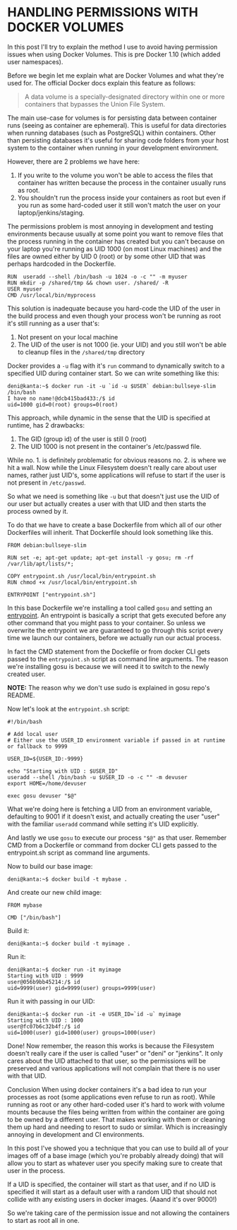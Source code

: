 # HANDLING PERMISSIONS WITH DOCKER VOLUMES
In this post I'll try to explain the method I use to avoid having permission issues when using Docker Volumes. This is pre Docker 1.10 (which added user namespaces).

Before we begin let me explain what are Docker Volumes and what they're used for. The official Docker docs explain this feature as follows:

> A data volume is a specially-designated directory within one or more containers
that bypasses the Union File System.

The main use-case for volumes is for persisting data between container runs (seeing as container are ephemeral). This is useful for data directories when running databases (such as PostgreSQL) within containers. Other than persisting databases it's useful for sharing code folders from your host system to the container when running in your development environment.

However, there are 2 problems we have here:

1. If you write to the volume you won't be able to access the files that container has written because the process in the container usually runs as root.
2. You shouldn't run the process inside your containers as root but even if you run as some hard-coded user it still won't match the user on your laptop/jenkins/staging.

The permissions problem is most annoying in development and testing environments because usually at some point you want to remove files that the process running in the container has created but you can't because on your laptop you're running as UID 1000 (on most Linux machines) and the files are owned either by UID 0 (root) or by some other UID that was perhaps hardcoded in the Dockerfile.

```
RUN  useradd --shell /bin/bash -u 1024 -o -c "" -m myuser
RUN mkdir -p /shared/tmp && chown user. /shared/ -R
USER myuser
CMD /usr/local/bin/myprocess
```
This solution is inadequate because you hard-code the UID of the user in the build process and even though your process won't be running as root it's still running as a user that's:

1. Not present on your local machine
2. The UID of the user is not 1000 (ie. your UID) and you still won't be able to cleanup files in the `/shared/tmp` directory

Docker provides a `-u` flag with it's `run` command to dynamically switch to a specified UID during container start. So we can write something like this:

```
deni@kanta:~$ docker run -it -u `id -u $USER` debian:bullseye-slim /bin/bash
I have no name!@dcb415bad433:/$ id
uid=1000 gid=0(root) groups=0(root)
```
This approach, while dynamic in the sense that the UID is specified at runtime, has 2 drawbacks:

1. The GID (group id) of the user is still 0 (root)
2. The UID 1000 is not present in the container's /etc/passwd file.

While no. 1. is definitely problematic for obvious reasons no. 2. is where we hit a wall. Now while the Linux Filesystem doesn't really care about user names, rather just UID's, some applications will refuse to start if the user is not present in `/etc/passwd`.

So what we need is something like `-u` but that doesn't just use the UID of our user but actually creates a user with that UID and then starts the process owned by it.

To do that we have to create a base Dockerfile from which all of our other Dockerfiles will inherit. That Dockerfile should look something like this.

```
FROM debian:bullseye-slim

RUN set -e; apt-get update; apt-get install -y gosu; rm -rf /var/lib/apt/lists/*;

COPY entrypoint.sh /usr/local/bin/entrypoint.sh
RUN chmod +x /usr/local/bin/entrypoint.sh

ENTRYPOINT ["entrypoint.sh"]
```

In this base Dockerfile we're installing a tool called `gosu` and setting an [entrypoint](https://docs.docker.com/engine/reference/builder/#entrypoint). An entrypoint is basically a script that gets executed before any other command that you might pass to your container. So unless we overwrite the entrypoint we are guaranteed to go through this script every time we launch our containers, before we actually run our actual process.

In fact the CMD statement from the Dockefile or from docker CLI gets passed to the `entrypoint.sh` script as command line arguments. The reason we're installing gosu is because we will need it to switch to the newly created user.

**NOTE:** The reason why we don't use sudo is explained in gosu repo's README.

Now let's look at the `entrypoint.sh` script:

```
#!/bin/bash

# Add local user
# Either use the USER_ID environment variable if passed in at runtime or fallback to 9999

USER_ID=${USER_ID:-9999}

echo "Starting with UID : $USER_ID"
useradd --shell /bin/bash -u $USER_ID -o -c "" -m devuser
export HOME=/home/devuser

exec gosu devuser "$@"
```

What we're doing here is fetching a UID from an environment variable, defaulting to 9001 if it doesn't exist, and actually creating the user "user" with the familiar `useradd` command while setting it's UID explicitly.

And lastly we use `gosu` to execute our process `"$@"` as that user. Remember CMD from a Dockerfile or command from docker CLI gets passed to the entrypoint.sh script as command line arguments.

Now to build our base image:

```
deni@kanta:~$ docker build -t mybase .
```

And create our new child image:

```
FROM mybase

CMD ["/bin/bash"]
```

Build it:

```
deni@kanta:~$ docker build -t myimage .
```
Run it:

```
deni@kanta:~$ docker run -it myimage
Starting with UID : 9999
user@056b9bb45214:/$ id
uid=9999(user) gid=9999(user) groups=9999(user)
```

Run it with passing in our UID:

```
deni@kanta:~$ docker run -it -e USER_ID=`id -u` myimage
Starting with UID : 1000
user@fc07b6c32b4f:/$ id
uid=1000(user) gid=1000(user) groups=1000(user)
```

Done! Now remember, the reason this works is because the Filesystem doesn't really care if the user is called "user" or "deni" or "jenkins". It only cares about the UID attached to that user, so the permissions will be preserved and various applications will not complain that there is no user with that UID.

Conclusion
When using docker containers it's a bad idea to run your processes as root (some applications even refuse to run as root). While running as root or any other hard-coded user it's hard to work with volume mounts because the files being written from within the container are going to be owned by a different user. That makes working with them or cleaning them up hard and needing to resort to sudo or similar. Which is increasingly annoying in development and CI environments.

In this post I've showed you a technique that you can use to build all of your images off of a base image (which you're probably already doing) that will allow you to start as whatever user you specify making sure to create that user in the process.

If a UID is specified, the container will start as that user, and if no UID is specified it will start as a default user with a random UID that should not collide with any existing users in docker images. (Aaand it's over 9000!)

So we're taking care of the permission issue and not allowing the containers to start as root all in one.
